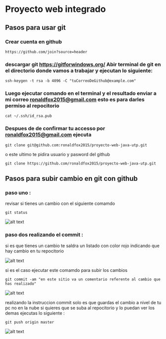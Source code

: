 # Proyecto web integrado

## Pasos para usar git

### Crear cuenta en github

```
https://github.com/join?source=header
```

### descargar git https://gitforwindows.org/ Abir terminal de git en el directorio donde vamos a trabajar y ejecutan lo siguiente:

```
ssh-keygen -t rsa -b 4096 -C "tuCorreoDeGithub@example.com"
```

### Luego ejecutar comando en el terminal y el resultado enviar a mi correo ronaldfox2015@gmail.com esto es para darles permiso al repocitorio

```
cat ~/.ssh/id_rsa.pub
```

### Despues de de confirmar tu accesso por ronaldfox2015@gmail.com ejecuta

```
git clone git@github.com:ronaldfox2015/proyecto-web-java-utp.git
```
o este ultimo te pidira usuario y pasword del github
```
git clone https://github.com/ronaldfox2015/proyecto-web-java-utp.git
```

## Pasos para subir cambio en git con github

### paso uno :

revisar si tienes un cambio con el siguiente comamdo

```
git status
```

 ![alt text](https://drive.google.com/file/d/1xKKcJrfxalWQzP8EsY-inZ--QueDXRw6/view)

### paso dos realizando el commit :

si es que tienes un cambio te saldra un listado con color rojo indicando que hay cambio en tu repocitorio

 ![alt text](https://drive.google.com/file/d/1bxXL3_x2ZlVRNsiN54x64o1aAXXYXLJn/view)

si es el caso ejecutar este comamdo para subir los cambios

```
git commit -am "en este sitio va un comentario referente al cambio que has realizado"
```

 ![alt text](https://drive.google.com/file/d/1xKKcJrfxalWQzP8EsY-inZ--QueDXRw6/view)


realizando la instruccion commit solo es que guardas el cambio a nivel de tu pc no en la nube si quieres que se suba al repocitorio y lo puedan ver los demas ejecutas lo siguiente :

```
git push origin master
```

 ![alt text](https://drive.google.com/file/d/1ziRKXnRqfM3s5hkX3t3NpMMPWRHjSnVL/view)

